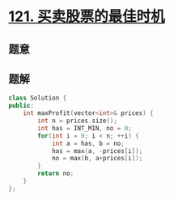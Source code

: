 #  [121. 买卖股票的最佳时机](https://leetcode-cn.com/problems/best-time-to-buy-and-sell-stock/)

## 题意



## 题解



```c++
class Solution {
public:
    int maxProfit(vector<int>& prices) {
        int n = prices.size();
        int has = INT_MIN, no = 0;
        for(int i = 0; i < n; ++i) {
            int a = has, b = no;
            has = max(a, -prices[i]);
            no = max(b, a+prices[i]);
        }
        return no;
    }
};
```



```python3

```

